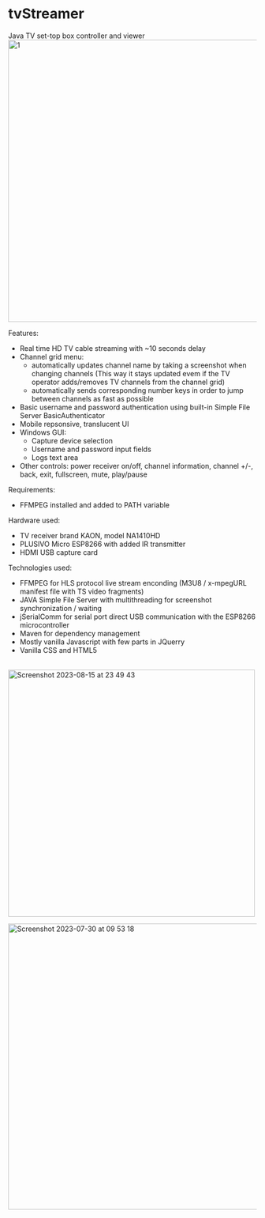 # tvStreamer
Java TV set-top box controller and viewer
<br>
<img width="571" alt="1" src="https://github.com/vladcomarlau/tvStreamer/assets/102293760/4de1306c-dc4d-45a2-8588-c89c1ef891d4">

Features:
  - Real time HD TV cable streaming with ~10 seconds delay
  - Channel grid menu:
      - automatically updates channel name by taking a screenshot when changing channels
        (This way it stays updated evem if the TV operator adds/removes TV channels from the channel grid)
      - automatically sends corresponding number keys in order to jump between channels as fast as possible
  - Basic username and password authentication using built-in Simple File Server BasicAuthenticator
  - Mobile repsonsive, translucent UI
  - Windows GUI:
      - Capture device selection
      - Username and password input fields
      - Logs text area
  - Other controls: power receiver on/off, channel information, channel +/-, back, exit, fullscreen, mute, play/pause

Requirements:
- FFMPEG installed and added to PATH variable

Hardware used:
  - TV receiver brand KAON, model NA1410HD
  - PLUSIVO Micro ESP8266 with added IR transmitter
  - HDMI USB capture card
    
Technologies used:
  - FFMPEG for HLS protocol live stream enconding (M3U8 / x-mpegURL manifest file with TS video fragments)
  - JAVA Simple File Server with multithreading for screenshot synchronization / waiting
  - jSerialComm for serial port direct USB communication with the ESP8266 microcontroller
  - Maven for dependency management
  - Mostly vanilla Javascript with few parts in JQuerry
  - Vanilla CSS and HTML5

&nbsp;&nbsp;&nbsp;&nbsp;&nbsp;&nbsp;<img width="500"  alt="Screenshot 2023-08-15 at 23 49 43" src="https://github.com/vladcomarlau/tvStreamer/assets/102293760/bcd697dc-c043-41be-9969-7050f44f564a">

<img width="579" alt="Screenshot 2023-07-30 at 09 53 18" src="https://github.com/vladcomarlau/tvStreamer/assets/102293760/5e88f055-ae74-4eea-9061-3fb084f7dfa2">




